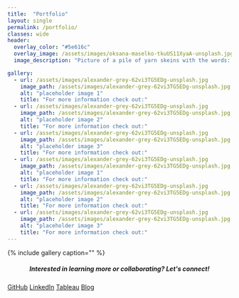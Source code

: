 ```yaml
---
title:  "Portfolio"
layout: single
permalink: /portfolio/
classes: wide
header:
  overlay_color: "#5e616c"
  overlay_image: /assets/images/oksana-maselko-tkuUS11XyaA-unsplash.jpg
  image_description: "Picture of a pile of yarn skeins with the words: Portfolio."

gallery:
  - url: /assets/images/alexander-grey-62vi3TG5EDg-unsplash.jpg
    image_path: /assets/images/alexander-grey-62vi3TG5EDg-unsplash.jpg
    alt: "placeholder image 1"
    title: "For more information check out:"
  - url: /assets/images/alexander-grey-62vi3TG5EDg-unsplash.jpg
    image_path: /assets/images/alexander-grey-62vi3TG5EDg-unsplash.jpg
    alt: "placeholder image 2"
    title: "For more information check out:"
  - url: /assets/images/alexander-grey-62vi3TG5EDg-unsplash.jpg
    image_path: /assets/images/alexander-grey-62vi3TG5EDg-unsplash.jpg
    alt: "placeholder image 3"
    title: "For more information check out:"
  - url: /assets/images/alexander-grey-62vi3TG5EDg-unsplash.jpg
    image_path: /assets/images/alexander-grey-62vi3TG5EDg-unsplash.jpg
    alt: "placeholder image 1"
    title: "For more information check out:"
  - url: /assets/images/alexander-grey-62vi3TG5EDg-unsplash.jpg
    image_path: /assets/images/alexander-grey-62vi3TG5EDg-unsplash.jpg
    alt: "placeholder image 2"
    title: "For more information check out:"
  - url: /assets/images/alexander-grey-62vi3TG5EDg-unsplash.jpg
    image_path: /assets/images/alexander-grey-62vi3TG5EDg-unsplash.jpg
    alt: "placeholder image 3"
    title: "For more information check out:"
---
```


{% include gallery caption="" %}


<h5 style="text-align: center;">Interested in learning more or collaborating? <em>Let's connect!</em></h5>

<a href="https://github.com/hjkissinger" class="btn btn--inverse .btn--large" >GitHub</a>
<a href="https://www.linkedin.com/in/hannah-j-kissinger-854403116/" class="btn btn--inverse .btn--large">LinkedIn</a>
<a href="https://public.tableau.com/app/profile/hannah.kissinger6750" class="btn btn--inverse .btn--large">Tableau</a>
<a href="https://hjkissinger.github.io/blog/" class="btn btn--inverse .btn--large">Blog</a>

